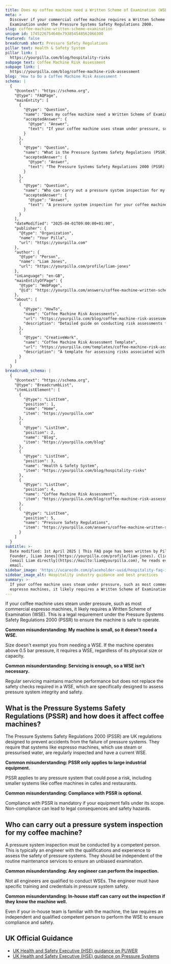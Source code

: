 ```yaml
---
title: Does my coffee machine need a Written Scheme of Examination (WSE)?
meta: >
  Discover if your commercial coffee machine requires a Written Scheme of
  Examination under the Pressure Systems Safety Regulations 2000.
slug: coffee-machine-written-scheme-examination
unique id: 1745226754640x793854548562066300
featured: false
breadcrumb short: Pressure Safety Regulations
pillar text: Health & Safety System
pillar link: |
  https://yourpilla.com/blog/hospitality-risks
subpage text: Coffee Machine Risk Assessment
subpage link: |
  https://yourpilla.com/blog/coffee-machine-risk-assessment
blog: 'How to Do a Coffee Machine Risk Assessment '
schema: |
  {
    "@context": "https://schema.org",
    "@type": "FAQPage",
    "mainEntity": [
      {
        "@type": "Question",
        "name": "Does my coffee machine need a Written Scheme of Examination (WSE)?",
        "acceptedAnswer": {
          "@type": "Answer",
          "text": "If your coffee machine uses steam under pressure, such as most commercial espresso machines, it likely requires a Written Scheme of Examination (WSE). This is mandated under the Pressure Systems Safety Regulations 2000 (PSSR) to guarantee safety in operation. It is required for units operating above 0.5 bar pressure, irrespective of their size or capacity, and regular servicing alone is insufficient as a WSE is needed to ensure safety through specific pressure system checks."
        }
      },
      {
        "@type": "Question",
        "name": "What is the Pressure Systems Safety Regulations (PSSR) and how does it affect coffee machines?",
        "acceptedAnswer": {
          "@type": "Answer",
          "text": "The Pressure Systems Safety Regulations 2000 (PSSR) are UK regulations that ensure safety by preventing accidents from pressure system failures. These regulations mandate regular inspections and a current Written Scheme of Examination (WSE) for pressure systems, including espresso machines that use steam or pressurised water. Compliance with PSSR is compulsory if the equipment falls within its scope, and applies to equipment of any size, including coffee machines in cafes and restaurants."
        }
      },
      {
        "@type": "Question",
        "name": "Who can carry out a pressure system inspection for my coffee machine?",
        "acceptedAnswer": {
          "@type": "Answer",
          "text": "A pressure system inspection for your coffee machine must be conducted by a competent, qualified engineer, specifically trained in pressure system safety. This person must be independent from routine maintenance services to ensure an unbiased examination. Even familiar in-house staff are not legally permitted to perform WSEs; it must be conducted by an external, qualified competent person to ensure compliance and safety."
        }
      }
    ],
    "dateModified": "2025-04-01T09:00:00+01:00",
    "publisher": {
      "@type": "Organization",
      "name": "Your Pilla",
      "url": "https://yourpilla.com"
    },
    "author": {
      "@type": "Person",
      "name": "Liam Jones",
      "url": "https://yourpilla.com/profile/liam-jones"
    },
    "inLanguage": "en-GB",
    "mainEntityOfPage": {
      "@type": "WebPage",
      "@id": "https://yourpilla.com/answers/coffee-machine-written-scheme-examination"
    },
    "about": [
      {
        "@type": "HowTo",
        "name": "Coffee Machine Risk Assessments",
        "url": "https://yourpilla.com/blog/coffee-machine-risk-assessment",
        "description": "Detailed guide on conducting risk assessments for coffee machines, necessary for maintaining safety and compliance."
      },
      {
        "@type": "CreativeWork",
        "name": "Coffee Machine Risk Assessment Template",
        "url": "https://yourpilla.com/templates/coffee-machine-risk-assessment",
        "description": "A template for assessing risks associated with coffee machines, facilitating regular evaluation and compliance with safety regulations."
      }
    ]
  }
breadcrumb_schema: |
  {
    "@context": "https://schema.org",
    "@type": "BreadcrumbList",
    "itemListElement": [
      {
        "@type": "ListItem",
        "position": 1,
        "name": "Home",
        "item": "https://yourpilla.com"
      },
      {
        "@type": "ListItem",
        "position": 2,
        "name": "Blog",
        "item": "https://yourpilla.com/blog"
      },
      {
        "@type": "ListItem",
        "position": 3,
        "name": "Health & Safety System",
        "item": "https://yourpilla.com/blog/hospitality-risks"
      },
      {
        "@type": "ListItem",
        "position": 4,
        "name": "Coffee Machine Risk Assessment",
        "item": "https://yourpilla.com/blog/coffee-machine-risk-assessment"
      },
      {
        "@type": "ListItem",
        "position": 5,
        "name": "Pressure Safety Regulations",
        "item": "https://yourpilla.com/answers/coffee-machine-written-scheme-examination"
      }
    ]
  }
subtitle: >-
  Date modified: 1st April 2025 | This FAQ page has been written by Pilla
  Founder, [Liam Jones](https://yourpilla.com/profile/liam-jones). Click to
  [email Liam directly](https://mailto:liam@yourpilla.com), he reads every
  email.
sidebar_image: 'https://ucarecdn.com/placeholder-uuid/hospitality-faq-image.jpg'
sidebar_image_alt: Hospitality industry guidance and best practices
summary: >-
  If your coffee machine uses steam under pressure, such as most commercial
  espresso machines, it likely requires a Written Scheme of Examination (WSE).
---
```

If your coffee machine uses steam under pressure, such as most commercial espresso machines, it likely requires a Written Scheme of Examination (WSE). This is a legal requirement under the Pressure Systems Safety Regulations 2000 (PSSR) to ensure the machine is safe to operate.

**Common misunderstanding: My machine is small, so it doesn't need a WSE.**

Size doesn't exempt you from needing a WSE. If the machine operates above 0.5 bar pressure, it requires a WSE, regardless of its physical size or capacity.

**Common misunderstanding: Servicing is enough, so a WSE isn't necessary.**

Regular servicing maintains machine performance but does not replace the safety checks required in a WSE, which are specifically designed to assess pressure system integrity and safety.

## What is the Pressure Systems Safety Regulations (PSSR) and how does it affect coffee machines?

The Pressure Systems Safety Regulations 2000 (PSSR) are UK regulations designed to prevent accidents from the failure of pressure systems. They require that systems like espresso machines, which use steam or pressurised water, are regularly inspected and have a current WSE.

**Common misunderstanding: PSSR only applies to large industrial equipment.**

PSSR applies to any pressure system that could pose a risk, including smaller systems like coffee machines in cafes and restaurants.

**Common misunderstanding: Compliance with PSSR is optional.**

Compliance with PSSR is mandatory if your equipment falls under its scope. Non-compliance can lead to legal consequences and safety hazards.

## Who can carry out a pressure system inspection for my coffee machine?

A pressure system inspection must be conducted by a competent person. This is typically an engineer with the qualifications and experience to assess the safety of pressure systems. They should be independent of the routine maintenance services to ensure an unbiased examination.

**Common misunderstanding: Any engineer can perform the inspection.**

Not all engineers are qualified to conduct WSEs. The engineer must have specific training and credentials in pressure system safety.

**Common misunderstanding: In-house staff can carry out the inspection if they know the machine well.**

Even if your in-house team is familiar with the machine, the law requires an independent and qualified competent person to perform the WSE to ensure compliance and safety.

## UK Official Guidance

-   [UK Health and Safety Executive (HSE) guidance on PUWER](https://www.hse.gov.uk/work-equipment-machinery/puwer.htm)
-   [UK Health and Safety Executive (HSE) guidance on Pressure Systems](https://www.hse.gov.uk/pressure-systems/pesr.htm)
